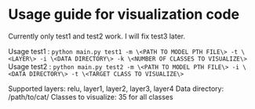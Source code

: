 # Usage guide for visualization code

Currently only test1 and test2 work. I will fix test3 later.

Usage test1 : `python main.py test1 -m \<PATH TO MODEL PTH FILE\> -t \<LAYER\> -i \<DATA DIRECTORY\> -k \<NUMBER OF CLASSES TO VISUALIZE\>`
Usage test2 : `python main.py test2 -m \<PATH TO MODEL PTH FILE\> -i \<DATA DIRECTORY\> -t \<TARGET CLASS TO VISUALIZE\>`

Supported layers: relu, layer1, layer2, layer3, layer4
Data directory: /path/to/cat/
Classes to visualize: 35 for all classes
